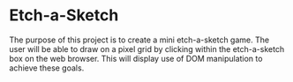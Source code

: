 # Etch-a-Sketch

The purpose of this project is to create a mini etch-a-sketch game.
The user will be able to draw on a pixel grid by clicking within the etch-a-sketch box on the web browser.
This will display use of DOM manipulation to achieve these goals.